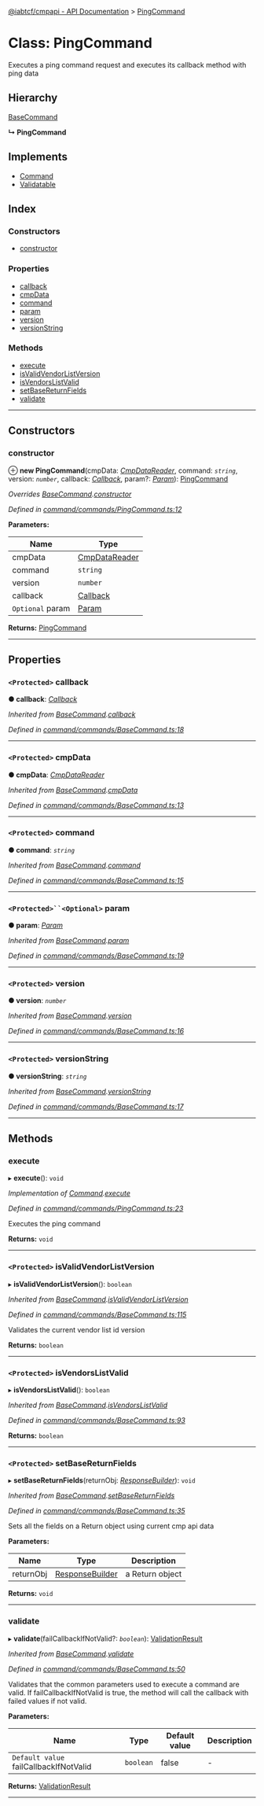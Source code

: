 [@iabtcf/cmpapi - API Documentation](../README.md) > [PingCommand](../classes/pingcommand.md)

# Class: PingCommand

Executes a ping command request and executes its callback method with ping data

## Hierarchy

 [BaseCommand](basecommand.md)

**↳ PingCommand**

## Implements

* [Command](../interfaces/command.md)
* [Validatable](../interfaces/validatable.md)

## Index

### Constructors

* [constructor](pingcommand.md#constructor)

### Properties

* [callback](pingcommand.md#callback)
* [cmpData](pingcommand.md#cmpdata)
* [command](pingcommand.md#command)
* [param](pingcommand.md#param)
* [version](pingcommand.md#version)
* [versionString](pingcommand.md#versionstring)

### Methods

* [execute](pingcommand.md#execute)
* [isValidVendorListVersion](pingcommand.md#isvalidvendorlistversion)
* [isVendorsListValid](pingcommand.md#isvendorslistvalid)
* [setBaseReturnFields](pingcommand.md#setbasereturnfields)
* [validate](pingcommand.md#validate)

---

## Constructors

<a id="constructor"></a>

###  constructor

⊕ **new PingCommand**(cmpData: *[CmpDataReader](../interfaces/cmpdatareader.md)*, command: *`string`*, version: *`number`*, callback: *[Callback](callback.md)*, param?: *[Param](../#param)*): [PingCommand](pingcommand.md)

*Overrides [BaseCommand](basecommand.md).[constructor](basecommand.md#constructor)*

*Defined in [command/commands/PingCommand.ts:12](https://github.com/chrispaterson/iabtcf/blob/a518601/modules/cmpapi/src/command/commands/PingCommand.ts#L12)*

**Parameters:**

| Name | Type |
| ------ | ------ |
| cmpData | [CmpDataReader](../interfaces/cmpdatareader.md) |
| command | `string` |
| version | `number` |
| callback | [Callback](callback.md) |
| `Optional` param | [Param](../#param) |

**Returns:** [PingCommand](pingcommand.md)

___

## Properties

<a id="callback"></a>

### `<Protected>` callback

**● callback**: *[Callback](callback.md)*

*Inherited from [BaseCommand](basecommand.md).[callback](basecommand.md#callback)*

*Defined in [command/commands/BaseCommand.ts:18](https://github.com/chrispaterson/iabtcf/blob/a518601/modules/cmpapi/src/command/commands/BaseCommand.ts#L18)*

___
<a id="cmpdata"></a>

### `<Protected>` cmpData

**● cmpData**: *[CmpDataReader](../interfaces/cmpdatareader.md)*

*Inherited from [BaseCommand](basecommand.md).[cmpData](basecommand.md#cmpdata)*

*Defined in [command/commands/BaseCommand.ts:13](https://github.com/chrispaterson/iabtcf/blob/a518601/modules/cmpapi/src/command/commands/BaseCommand.ts#L13)*

___
<a id="command"></a>

### `<Protected>` command

**● command**: *`string`*

*Inherited from [BaseCommand](basecommand.md).[command](basecommand.md#command)*

*Defined in [command/commands/BaseCommand.ts:15](https://github.com/chrispaterson/iabtcf/blob/a518601/modules/cmpapi/src/command/commands/BaseCommand.ts#L15)*

___
<a id="param"></a>

### `<Protected>``<Optional>` param

**● param**: *[Param](../#param)*

*Inherited from [BaseCommand](basecommand.md).[param](basecommand.md#param)*

*Defined in [command/commands/BaseCommand.ts:19](https://github.com/chrispaterson/iabtcf/blob/a518601/modules/cmpapi/src/command/commands/BaseCommand.ts#L19)*

___
<a id="version"></a>

### `<Protected>` version

**● version**: *`number`*

*Inherited from [BaseCommand](basecommand.md).[version](basecommand.md#version)*

*Defined in [command/commands/BaseCommand.ts:16](https://github.com/chrispaterson/iabtcf/blob/a518601/modules/cmpapi/src/command/commands/BaseCommand.ts#L16)*

___
<a id="versionstring"></a>

### `<Protected>` versionString

**● versionString**: *`string`*

*Inherited from [BaseCommand](basecommand.md).[versionString](basecommand.md#versionstring)*

*Defined in [command/commands/BaseCommand.ts:17](https://github.com/chrispaterson/iabtcf/blob/a518601/modules/cmpapi/src/command/commands/BaseCommand.ts#L17)*

___

## Methods

<a id="execute"></a>

###  execute

▸ **execute**(): `void`

*Implementation of [Command](../interfaces/command.md).[execute](../interfaces/command.md#execute)*

*Defined in [command/commands/PingCommand.ts:23](https://github.com/chrispaterson/iabtcf/blob/a518601/modules/cmpapi/src/command/commands/PingCommand.ts#L23)*

Executes the ping command

**Returns:** `void`

___
<a id="isvalidvendorlistversion"></a>

### `<Protected>` isValidVendorListVersion

▸ **isValidVendorListVersion**(): `boolean`

*Inherited from [BaseCommand](basecommand.md).[isValidVendorListVersion](basecommand.md#isvalidvendorlistversion)*

*Defined in [command/commands/BaseCommand.ts:115](https://github.com/chrispaterson/iabtcf/blob/a518601/modules/cmpapi/src/command/commands/BaseCommand.ts#L115)*

Validates the current vendor list id version

**Returns:** `boolean`

___
<a id="isvendorslistvalid"></a>

### `<Protected>` isVendorsListValid

▸ **isVendorsListValid**(): `boolean`

*Inherited from [BaseCommand](basecommand.md).[isVendorsListValid](basecommand.md#isvendorslistvalid)*

*Defined in [command/commands/BaseCommand.ts:93](https://github.com/chrispaterson/iabtcf/blob/a518601/modules/cmpapi/src/command/commands/BaseCommand.ts#L93)*

**Returns:** `boolean`

___
<a id="setbasereturnfields"></a>

### `<Protected>` setBaseReturnFields

▸ **setBaseReturnFields**(returnObj: *[ResponseBuilder](responsebuilder.md)*): `void`

*Inherited from [BaseCommand](basecommand.md).[setBaseReturnFields](basecommand.md#setbasereturnfields)*

*Defined in [command/commands/BaseCommand.ts:35](https://github.com/chrispaterson/iabtcf/blob/a518601/modules/cmpapi/src/command/commands/BaseCommand.ts#L35)*

Sets all the fields on a Return object using current cmp api data

**Parameters:**

| Name | Type | Description |
| ------ | ------ | ------ |
| returnObj | [ResponseBuilder](responsebuilder.md) |  a Return object |

**Returns:** `void`

___
<a id="validate"></a>

###  validate

▸ **validate**(failCallbackIfNotValid?: *`boolean`*): [ValidationResult](../interfaces/validationresult.md)

*Inherited from [BaseCommand](basecommand.md).[validate](basecommand.md#validate)*

*Defined in [command/commands/BaseCommand.ts:50](https://github.com/chrispaterson/iabtcf/blob/a518601/modules/cmpapi/src/command/commands/BaseCommand.ts#L50)*

Validates that the common parameters used to execute a command are valid. If failCallbackIfNotValid is true, the method will call the callback with failed values if not valid.

**Parameters:**

| Name | Type | Default value | Description |
| ------ | ------ | ------ | ------ |
| `Default value` failCallbackIfNotValid | `boolean` | false |  \- |

**Returns:** [ValidationResult](../interfaces/validationresult.md)

___


